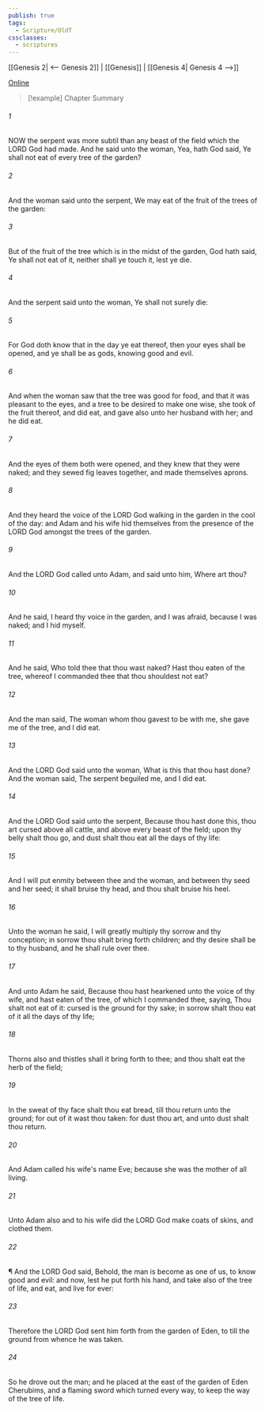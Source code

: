 ```yaml
---
publish: true
tags:
  - Scripture/OldT
cssclasses:
  - scriptures
---
```

[[Genesis 2| <-- Genesis 2]] | [[Genesis]] | [[Genesis 4| Genesis 4 -->]]

[Online](https://churchofjesuschrist.org/study/scriptures/ot/gen/3?lang=eng)

>[!example] Chapter Summary
>
###### 1
NOW the serpent was more subtil than any beast of the field which the LORD God had made.  And he said unto the woman, Yea, hath God said, Ye shall not eat of every tree of the garden?
###### 2
And the woman said unto the serpent, We may eat of the fruit of the trees of the garden:
###### 3
But of the fruit of the tree which is in the midst of the garden, God hath said, Ye shall not eat of it, neither shall ye touch it, lest ye die.
###### 4
And the serpent said unto the woman, Ye shall not surely die:
###### 5
For God doth know that in the day ye eat thereof, then your eyes shall be opened, and ye shall be as gods, knowing good and evil.
###### 6
And when the woman saw that the tree was good for food, and that it was pleasant to the eyes, and a tree to be desired to make one wise, she took of the fruit thereof, and did eat, and gave also unto her husband with her; and he did eat.
###### 7
And the eyes of them both were opened, and they knew that they were naked; and they sewed fig leaves together, and made themselves aprons.
###### 8
And they heard the voice of the LORD God walking in the garden in the cool of the day: and Adam and his wife hid themselves from the presence of the LORD God amongst the trees of the garden.
###### 9
And the LORD God called unto Adam, and said unto him, Where art thou?
###### 10
And he said, I heard thy voice in the garden, and I was afraid, because I was naked; and I hid myself.
###### 11
And he said, Who told thee that thou wast naked?  Hast thou eaten of the tree, whereof I commanded thee that thou shouldest not eat?
###### 12
And the man said, The woman whom thou gavest to be with me, she gave me of the tree, and I did eat.
###### 13
And the LORD God said unto the woman, What is this that thou hast done?  And the woman said, The serpent beguiled me, and I did eat.
###### 14
And the LORD God said unto the serpent, Because thou hast done this, thou art cursed above all cattle, and above every beast of the field; upon thy belly shalt thou go, and dust shalt thou eat all the days of thy life:
###### 15
And I will put enmity between thee and the woman, and between thy seed and her seed; it shall bruise thy head, and thou shalt bruise his heel.
###### 16
Unto the woman he said, I will greatly multiply thy sorrow and thy conception; in sorrow thou shalt bring forth children; and thy desire shall be to thy husband, and he shall rule over thee.
###### 17
And unto Adam he said, Because thou hast hearkened unto the voice of thy wife, and hast eaten of the tree, of which I commanded thee, saying, Thou shalt not eat of it: cursed is the ground for thy sake; in sorrow shalt thou eat of it all the days of thy life;
###### 18
Thorns also and thistles shall it bring forth to thee; and thou shalt eat the herb of the field;
###### 19
In the sweat of thy face shalt thou eat bread, till thou return unto the ground; for out of it wast thou taken: for dust thou art, and unto dust shalt thou return.
###### 20
And Adam called his wife's name Eve; because she was the mother of all living.
###### 21
Unto Adam also and to his wife did the LORD God make coats of skins, and clothed them.
###### 22
¶ And the LORD God said, Behold, the man is become as one of us, to know good and evil: and now, lest he put forth his hand, and take also of the tree of life, and eat, and live for ever:
###### 23
Therefore the LORD God sent him forth from the garden of Eden, to till the ground from whence he was taken.
###### 24
So he drove out the man; and he placed at the east of the garden of Eden Cherubims, and a flaming sword which turned every way, to keep the way of the tree of life.



